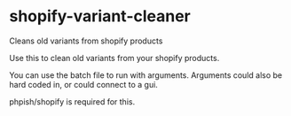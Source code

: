 # shopify-variant-cleaner
Cleans old variants from shopify products

Use this to clean old variants from your shopify products.

You can use the batch file to run with arguments.  Arguments could also be hard coded in, or could connect to a gui.

phpish/shopify is required for this.
